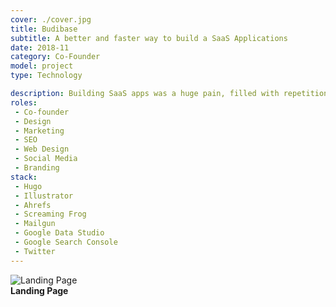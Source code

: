 ```yaml
---
cover: ./cover.jpg
title: Budibase
subtitle: A better and faster way to build a SaaS Applications
date: 2018-11
category: Co-Founder
model: project
type: Technology

description: Building SaaS apps was a huge pain, filled with repetition and long dev times. So we created Budibase. Budibase reduces repetition and speeds up the development process by 50-70%, helping Makers save time, take chances and inject life into their SaaS ideas.
roles:
 - Co-founder
 - Design
 - Marketing
 - SEO
 - Web Design
 - Social Media
 - Branding
stack:
 - Hugo
 - Illustrator
 - Ahrefs
 - Screaming Frog
 - Mailgun
 - Google Data Studio
 - Google Search Console
 - Twitter
---
```


<div class="ui-screenshot">
	<img alt="Landing Page" src="./landing.png" title="Landing Page" />
</div>
<figcaption>
	<strong>Landing Page</strong> 
</figcaption>
